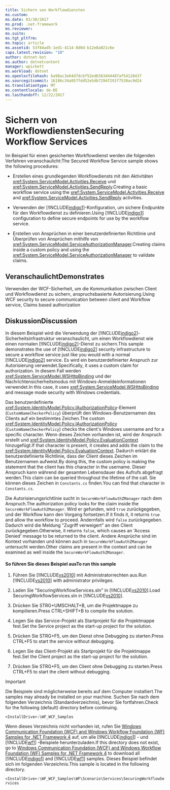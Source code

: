```yaml
---
title: Sichern von Workflowdiensten
ms.custom: 
ms.date: 03/30/2017
ms.prod: .net-framework
ms.reviewer: 
ms.suite: 
ms.tgt_pltfrm: 
ms.topic: article
ms.assetid: 53f84ad5-1ed1-4114-8d0d-b12e8a021c6e
caps.latest.revision: "10"
author: dotnet-bot
ms.author: dotnetcontent
manager: wpickett
ms.workload: dotnet
ms.openlocfilehash: ba98ac3e64d7dcbf52ed6363d44487af54128437
ms.sourcegitcommit: 16186c34a957fdd52e5db7294f291f7530ac9d24
ms.translationtype: MT
ms.contentlocale: de-DE
ms.lasthandoff: 12/22/2017
---
```

# <a name="securing-workflow-services"></a><span data-ttu-id="3576b-102">Sichern von Workflowdiensten</span><span class="sxs-lookup"><span data-stu-id="3576b-102">Securing Workflow Services</span></span>
<span data-ttu-id="3576b-103">Im Beispiel für einen gesicherten Workflowdienst werden die folgenden Verfahren veranschaulicht:</span><span class="sxs-lookup"><span data-stu-id="3576b-103">The Secured Workflow Service sample shows the following procedures:</span></span>  
  
-   <span data-ttu-id="3576b-104">Erstellen eines grundlegenden Workflowdiensts mit den Aktivitäten <xref:System.ServiceModel.Activities.Receive> und <xref:System.ServiceModel.Activities.SendReply>.</span><span class="sxs-lookup"><span data-stu-id="3576b-104">Creating a basic workflow service using the <xref:System.ServiceModel.Activities.Receive> and <xref:System.ServiceModel.Activities.SendReply> activities.</span></span>  
  
-   <span data-ttu-id="3576b-105">Verwenden der [!INCLUDE[indigo1](../../../../includes/indigo1-md.md)]-Konfiguration, um sichere Endpunkte für den Workflowdienst zu definieren.</span><span class="sxs-lookup"><span data-stu-id="3576b-105">Using [!INCLUDE[indigo1](../../../../includes/indigo1-md.md)] configuration to define secure endpoints for use by the workflow service.</span></span>  
  
-   <span data-ttu-id="3576b-106">Erstellen von Ansprüchen in einer benutzerdefinierten Richtlinie und Überprüfen von Ansprüchen mithilfe von <xref:System.ServiceModel.ServiceAuthorizationManager>.</span><span class="sxs-lookup"><span data-stu-id="3576b-106">Creating claims inside a custom policy and using the <xref:System.ServiceModel.ServiceAuthorizationManager> to validate claims.</span></span>  
  
## <a name="demonstrates"></a><span data-ttu-id="3576b-107">Veranschaulicht</span><span class="sxs-lookup"><span data-stu-id="3576b-107">Demonstrates</span></span>  
 <span data-ttu-id="3576b-108">Verwenden der WCF-Sicherheit, um die Kommunikation zwischen Client und Workflowdienst zu sichern, anspruchsbasierte Autorisierung.</span><span class="sxs-lookup"><span data-stu-id="3576b-108">Using WCF security to secure communication between client and Workflow service, Claims based authorization</span></span>  
  
## <a name="discussion"></a><span data-ttu-id="3576b-109">Diskussion</span><span class="sxs-lookup"><span data-stu-id="3576b-109">Discussion</span></span>  
 <span data-ttu-id="3576b-110">In diesem Beispiel wird die Verwendung der [!INCLUDE[indigo2](../../../../includes/indigo2-md.md)]-Sicherheitsinfrastruktur veranschaulicht, um einen Workflowdienst wie einen normalen [!INCLUDE[indigo2](../../../../includes/indigo2-md.md)]-Dienst zu sichern.</span><span class="sxs-lookup"><span data-stu-id="3576b-110">This sample demonstrates the use of [!INCLUDE[indigo2](../../../../includes/indigo2-md.md)] security infrastructure to secure a workflow service just like you would with a normal [!INCLUDE[indigo2](../../../../includes/indigo2-md.md)] service.</span></span> <span data-ttu-id="3576b-111">Es wird ein benutzerdefinierter Anspruch zur Autorisierung verwendet.</span><span class="sxs-lookup"><span data-stu-id="3576b-111">Specifically, it uses a custom claim for authorization.</span></span> <span data-ttu-id="3576b-112">In diesem Fall werden <xref:System.ServiceModel.WSHttpBinding> und der Nachrichtensicherheitsmodus mit Windows-Anmeldeinformationen verwendet.</span><span class="sxs-lookup"><span data-stu-id="3576b-112">In this case, it uses <xref:System.ServiceModel.WSHttpBinding> and message mode security with Windows credentials.</span></span>  
  
 <span data-ttu-id="3576b-113">Das benutzerdefinierte <xref:System.IdentityModel.Policy.IAuthorizationPolicy>-Element (`CustomNameCheckerPolicy`) überprüft den Windows-Benutzernamen des Clients auf ein bestimmtes Zeichen.</span><span class="sxs-lookup"><span data-stu-id="3576b-113">The custom <xref:System.IdentityModel.Policy.IAuthorizationPolicy> (`CustomNameCheckerPolicy`) checks the client's Windows username and for a specific character.</span></span> <span data-ttu-id="3576b-114">Wenn dieses Zeichen vorhanden ist, wird der Anspruch erstellt und <xref:System.IdentityModel.Policy.EvaluationContext> hinzugefügt.</span><span class="sxs-lookup"><span data-stu-id="3576b-114">If that character is present, it creates and adds the claim to the <xref:System.IdentityModel.Policy.EvaluationContext>.</span></span> <span data-ttu-id="3576b-115">Dadurch erklärt die benutzerdefinierte Richtlinie, dass der Client dieses Zeichen im Benutzernamen aufweist.</span><span class="sxs-lookup"><span data-stu-id="3576b-115">By doing this, the custom policy is making the statement that the client has this character in the username.</span></span> <span data-ttu-id="3576b-116">Dieser Anspruch kann während der gesamten Lebensdauer des Aufrufs abgefragt werden.</span><span class="sxs-lookup"><span data-stu-id="3576b-116">This claim can be queried throughout the lifetime of the call.</span></span> <span data-ttu-id="3576b-117">Sie können dieses Zeichen in `Constants.cs` finden.</span><span class="sxs-lookup"><span data-stu-id="3576b-117">You can find that character in `Constants.cs`.</span></span>  
  
 <span data-ttu-id="3576b-118">Die Autorisierungsrichtlinie sucht in `SecureWorkFlowAuthZManager` nach dem Anspruch.</span><span class="sxs-lookup"><span data-stu-id="3576b-118">The authorization policy looks for the claim inside the `SecureWorkFlowAuthZManager`.</span></span> <span data-ttu-id="3576b-119">Wird er gefunden, wird `true` zurückgegeben, und der Workflow kann den Vorgang fortsetzen.</span><span class="sxs-lookup"><span data-stu-id="3576b-119">If it finds it, it returns `true` and allow the workflow to proceed.</span></span> <span data-ttu-id="3576b-120">Andernfalls wird `false` zurückgegeben. Dadurch wird die Meldung "Zugriff verweigert" an den Client zurückgegeben.</span><span class="sxs-lookup"><span data-stu-id="3576b-120">Otherwise, it returns `false`, which causes an 'Access Denied' message to be returned to the client.</span></span> <span data-ttu-id="3576b-121">Andere Ansprüche sind im Kontext vorhanden und können auch in `SecureWorkFlowAuthZManager` untersucht werden.</span><span class="sxs-lookup"><span data-stu-id="3576b-121">Other claims are present in the context and can be examined as well inside the `SecureWorkFlowAuthZManager`.</span></span>  
  
#### <a name="to-run-this-sample"></a><span data-ttu-id="3576b-122">So führen Sie dieses Beispiel aus</span><span class="sxs-lookup"><span data-stu-id="3576b-122">To run this sample</span></span>  
  
1.  <span data-ttu-id="3576b-123">Führen Sie [!INCLUDE[vs2010](../../../../includes/vs2010-md.md)] mit Administratorrechten aus.</span><span class="sxs-lookup"><span data-stu-id="3576b-123">Run [!INCLUDE[vs2010](../../../../includes/vs2010-md.md)] with administrator privileges.</span></span>  
  
2.  <span data-ttu-id="3576b-124">Laden Sie "SecuringWorkflowServices.sln" in [!INCLUDE[vs2010](../../../../includes/vs2010-md.md)].</span><span class="sxs-lookup"><span data-stu-id="3576b-124">Load SecuringWorkflowServices.sln in [!INCLUDE[vs2010](../../../../includes/vs2010-md.md)].</span></span>  
  
3.  <span data-ttu-id="3576b-125">Drücken Sie STRG+UMSCHALT+B, um die Projektmappe zu kompilieren.</span><span class="sxs-lookup"><span data-stu-id="3576b-125">Press CTRL+SHIFT+B to compile the solution.</span></span>  
  
4.  <span data-ttu-id="3576b-126">Legen Sie das Service-Projekt als Startprojekt für die Projektmappe fest.</span><span class="sxs-lookup"><span data-stu-id="3576b-126">Set the Service project as the start-up project for the solution.</span></span>  
  
5.  <span data-ttu-id="3576b-127">Drücken Sie STRG+F5, um den Dienst ohne Debugging zu starten.</span><span class="sxs-lookup"><span data-stu-id="3576b-127">Press CTRL+F5 to start the service without debugging.</span></span>  
  
6.  <span data-ttu-id="3576b-128">Legen Sie das Client-Projekt als Startprojekt für die Projektmappe fest.</span><span class="sxs-lookup"><span data-stu-id="3576b-128">Set the Client project as the start-up project for the solution.</span></span>  
  
7.  <span data-ttu-id="3576b-129">Drücken Sie STRG+F5, um den Client ohne Debugging zu starten.</span><span class="sxs-lookup"><span data-stu-id="3576b-129">Press CTRL+F5 to start the client without debugging.</span></span>  
  
> [!IMPORTANT]
>  <span data-ttu-id="3576b-130">Die Beispiele sind möglicherweise bereits auf dem Computer installiert.</span><span class="sxs-lookup"><span data-stu-id="3576b-130">The samples may already be installed on your machine.</span></span> <span data-ttu-id="3576b-131">Suchen Sie nach dem folgenden Verzeichnis (Standardverzeichnis), bevor Sie fortfahren.</span><span class="sxs-lookup"><span data-stu-id="3576b-131">Check for the following (default) directory before continuing.</span></span>  
>   
>  `<InstallDrive>:\WF_WCF_Samples`  
>   
>  <span data-ttu-id="3576b-132">Wenn dieses Verzeichnis nicht vorhanden ist, rufen Sie [Windows Communication Foundation (WCF) and Windows Workflow Foundation (WF) Samples for .NET Framework 4](http://go.microsoft.com/fwlink/?LinkId=150780) auf, um alle [!INCLUDE[indigo1](../../../../includes/indigo1-md.md)] - und [!INCLUDE[wf1](../../../../includes/wf1-md.md)] -Beispiele herunterzuladen.</span><span class="sxs-lookup"><span data-stu-id="3576b-132">If this directory does not exist, go to [Windows Communication Foundation (WCF) and Windows Workflow Foundation (WF) Samples for .NET Framework 4](http://go.microsoft.com/fwlink/?LinkId=150780) to download all [!INCLUDE[indigo1](../../../../includes/indigo1-md.md)] and [!INCLUDE[wf1](../../../../includes/wf1-md.md)] samples.</span></span> <span data-ttu-id="3576b-133">Dieses Beispiel befindet sich im folgenden Verzeichnis.</span><span class="sxs-lookup"><span data-stu-id="3576b-133">This sample is located in the following directory.</span></span>  
>   
>  `<InstallDrive>:\WF_WCF_Samples\WF\Scenario\Services\SecuringWorkflowServices`
